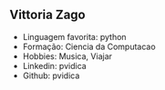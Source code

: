 
## Vittoria Zago

- Linguagem favorita: python
- Formação: Ciencia da Computacao
- Hobbies: Musica, Viajar
- Linkedin: pvidica
- Github: pvidica

